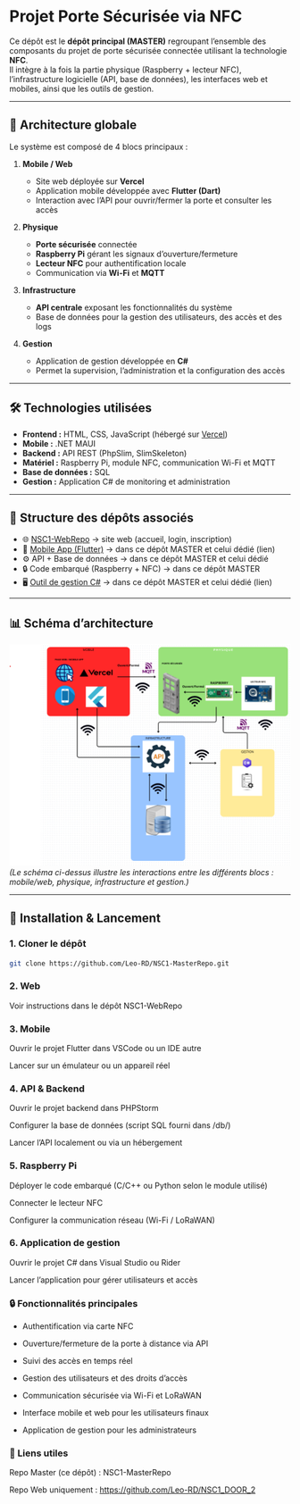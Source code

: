 # Projet Porte Sécurisée via NFC

Ce dépôt est le **dépôt principal (MASTER)** regroupant l’ensemble des composants du projet de porte sécurisée connectée utilisant la technologie **NFC**.  
Il intègre à la fois la partie physique (Raspberry + lecteur NFC), l’infrastructure logicielle (API, base de données), les interfaces web et mobiles, ainsi que les outils de gestion.

---

## 📌 Architecture globale

Le système est composé de 4 blocs principaux :

1. **Mobile / Web**  
   - Site web déployée sur **Vercel**  
   - Application mobile développée avec **Flutter (Dart)**  
   - Interaction avec l’API pour ouvrir/fermer la porte et consulter les accès

2. **Physique**  
   - **Porte sécurisée** connectée  
   - **Raspberry Pi** gérant les signaux d’ouverture/fermeture  
   - **Lecteur NFC** pour authentification locale  
   - Communication via **Wi-Fi** et **MQTT**

3. **Infrastructure**  
   - **API centrale** exposant les fonctionnalités du système  
   - Base de données pour la gestion des utilisateurs, des accès et des logs

4. **Gestion**  
   - Application de gestion développée en **C#**  
   - Permet la supervision, l’administration et la configuration des accès

---

## 🛠️ Technologies utilisées

- **Frontend :** HTML, CSS, JavaScript (hébergé sur [Vercel](https://nsc-1-door-2.vercel.app/homepage.html))  
- **Mobile :** .NET MAUI  
- **Backend :** API REST (PhpSlim, SlimSkeleton)  
- **Matériel :** Raspberry Pi, module NFC, communication Wi-Fi et MQTT
- **Base de données :** SQL  
- **Gestion :** Application C# de monitoring et administration  

---

## 📂 Structure des dépôts associés

- 🌐 [NSC1-WebRepo](https://github.com/Leo-RD/NSC1_DOOR_2) → site web (accueil, login, inscription)  
- 📱 [Mobile App (Flutter)](https://github.com/Leo-RD/nsc1_mobileapp) → dans ce dépôt MASTER et celui dédié (lien)
- ⚙️ API + Base de données → dans ce dépôt MASTER et celui dédié
- 🔒 Code embarqué (Raspberry + NFC) → dans ce dépôt MASTER  
- 🖥️ [Outil de gestion C#](https://github.com/fuxau/gestionappNSC1_securedoor.git) → dans ce dépôt MASTER et celui dédié (lien) 

---

## 📊 Schéma d’architecture

![Architecture du projet](./SYNOPTIQUE_NSC1.png)  
*(Le schéma ci-dessus illustre les interactions entre les différents blocs : mobile/web, physique, infrastructure et gestion.)*

---

## 🚀 Installation & Lancement

### 1. Cloner le dépôt

```bash
git clone https://github.com/Leo-RD/NSC1-MasterRepo.git
```

### 2. Web

Voir instructions dans le dépôt NSC1-WebRepo

### 3. Mobile

Ouvrir le projet Flutter dans VSCode ou un IDE autre

Lancer sur un émulateur ou un appareil réel

### 4. API & Backend

Ouvrir le projet backend dans PHPStorm

Configurer la base de données (script SQL fourni dans /db/)

Lancer l’API localement ou via un hébergement

### 5. Raspberry Pi

Déployer le code embarqué (C/C++ ou Python selon le module utilisé)

Connecter le lecteur NFC

Configurer la communication réseau (Wi-Fi / LoRaWAN)

### 6. Application de gestion

Ouvrir le projet C# dans Visual Studio ou Rider

Lancer l’application pour gérer utilisateurs et accès

### 🔒 Fonctionnalités principales

- Authentification via carte NFC

- Ouverture/fermeture de la porte à distance via API

- Suivi des accès en temps réel

- Gestion des utilisateurs et des droits d’accès

- Communication sécurisée via Wi-Fi et LoRaWAN

- Interface mobile et web pour les utilisateurs finaux

- Application de gestion pour les administrateurs

### 📌 Liens utiles

Repo Master (ce dépôt) : NSC1-MasterRepo

Repo Web uniquement : https://github.com/Leo-RD/NSC1_DOOR_2
